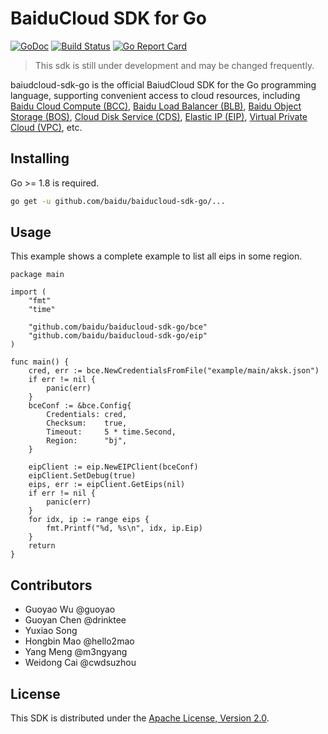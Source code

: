 # BaiduCloud SDK for Go
[![GoDoc](https://godoc.org/github.com/baidu/baiducloud-sdk-go?status.svg)](https://godoc.org/github.com/baidu/baiducloud-sdk-go)
[![Build Status](https://travis-ci.org/baidu/baiducloud-sdk-go.svg?branch=master)](https://travis-ci.org/baidu/baiducloud-sdk-go)
[![Go Report Card](https://goreportcard.com/badge/github.com/baidu/baiducloud-sdk-go)](https://goreportcard.com/report/github.com/baidu/baiducloud-sdk-go)

> This sdk is still under development and may be changed frequently.

baiudcloud-sdk-go is the official BaiudCloud SDK for the Go programming language, supporting convenient access to cloud resources, including [Baidu Cloud Compute (BCC)](https://cloud.baidu.com/doc/BCC/ProductDescription.html), [Baidu Load Balancer (BLB)](https://cloud.baidu.com/doc/BLB/ProductDescription.html), [Baidu Object Storage (BOS)](https://cloud.baidu.com/doc/BOS/ProductDescription.html), [Cloud Disk Service (CDS)](https://cloud.baidu.com/doc/CDS/ProductDescription.html), [Elastic IP (EIP)](https://cloud.baidu.com/doc/EIP/ProductDescription.html), [Virtual Private Cloud (VPC)](https://cloud.baidu.com/doc/VPC/ProductDescription.html), etc.

## Installing

Go >= 1.8 is required.

```bash
go get -u github.com/baidu/baiducloud-sdk-go/...
```

## Usage

This example shows a complete example to list all eips in some region.

```golang
package main

import (
	"fmt"
	"time"

	"github.com/baidu/baiducloud-sdk-go/bce"
	"github.com/baidu/baiducloud-sdk-go/eip"
)

func main() {
	cred, err := bce.NewCredentialsFromFile("example/main/aksk.json")
	if err != nil {
		panic(err)
	}
	bceConf := &bce.Config{
		Credentials: cred,
		Checksum:    true,
		Timeout:     5 * time.Second,
		Region:      "bj",
	}

	eipClient := eip.NewEIPClient(bceConf)
	eipClient.SetDebug(true)
	eips, err := eipClient.GetEips(nil)
	if err != nil {
		panic(err)
	}
	for idx, ip := range eips {
		fmt.Printf("%d, %s\n", idx, ip.Eip)
	}
	return
}
```

## Contributors

- Guoyao Wu @guoyao
- Guoyan Chen @drinktee
- Yuxiao Song
- Hongbin Mao @hello2mao
- Yang Meng @m3ngyang
- Weidong Cai @cwdsuzhou

## License

This SDK is distributed under the [Apache License, Version 2.0](http://www.apache.org/licenses/LICENSE-2.0).